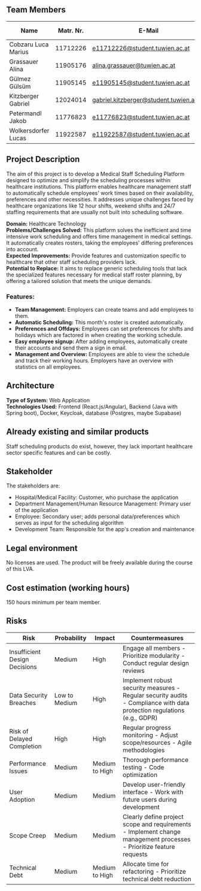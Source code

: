 ## Team Members

| Name               | Matr. Nr. | E-Mail                            | Primary Role         | Secondary Role    |
|--------------------|-----------|-----------------------------------|----------------------|-------------------|
| Cobzaru Luca Marius | 11712226 | e11712226@student.tuwien.ac.at | Frontend UI/UX       | Tester            |
| Grassauer Alina    | 11905176  | alina.grassauer@tuwien.ac.at     | Team Coordinator     | Frontend UI/UX   |
| Gülmez Gülsüm      | 11905145  | e11905145@student.tuwien.ac.at   | Tester               | Quality Manager  |
| Kitzberger Gabriel | 12024014  | gabriel.kitzberger@student.tuwien.ac.at | Technical Architect | Auth & Security  |
| Petermandl Jakob   | 11776823  | e11776823@student.tuwien.ac.at    | Quality Manager      | Documentation    |
| Wolkersdorfer Lucas | 11922587 | e11922587@student.tuwien.ac.at | Requirements Engineer | Technical Architect |

## Project Description

The aim of this project is to develop a Medical Staff Scheduling Platform designed to optimize and simplify the scheduling processes within healthcare institutions. This platform enables healthcare management staff to automatically schedule employees' work times based on their availability, preferences and other necessities. It addresses unique challenges faced by healthcare organizations like 12 hour shifts, weekend shifts and 24/7 staffing requirements that are usually not built into scheduling software.

**Domain:** Healthcare Technology  
**Problems/Challenges Solved:** This platform solves the inefficient and time intensive work scheduling and offers time management in medical settings. It automatically creates rosters, taking the employees' differing preferences into account.  
**Expected Improvements:** Provide features and customization specific to healthcare that other staff scheduling providers lack.  
**Potential to Replace:** It aims to replace generic scheduling tools that lack the specialized features necessary for medical staff roster planning, by offering a tailored solution that meets the unique demands.

### Features:
- **Team Management:** Employers can create teams and add employees to them.
- **Automatic Scheduling:** This month's roster is created automatically.
- **Preferences and Offdays:** Employees can set preferences for shifts and holidays which are factored in when creating the working schedule.
- **Easy employee signup:** After adding employees, automatically create their accounts and send them a sign in email.
- **Management and Overview:** Employees are able to view the schedule and track their working hours. Employers have an overview with statistics on all employees.

## Architecture

**Type of System:** Web Application  
**Technologies Used:** Frontend (React.js/Angular), Backend (Java with Spring boot), Docker, Keycloak, database (Postgres, maybe Supabase)

## Already existing and similar products

Staff scheduling products do exist, however, they lack important healthcare sector specific features and can be costly.

## Stakeholder

The stakeholders are:
- Hospital/Medical Facility: Customer, who purchase the application
- Department Management/Human Resource Management: Primary user of the application
- Employee: Secondary user; adds personal data/preferences which serves as input for the scheduling algorithm
- Development Team: Responsible for the app's creation and maintenance

## Legal environment

No licenses are used.
The product will be freely available during the course of this LVA.

## Cost estimation (working hours)

150 hours minimum per team member.

## Risks

| Risk                           | Probability | Impact        | Countermeasures                                                  |
|--------------------------------|-------------|---------------|------------------------------------------------------------------|
| Insufficient Design Decisions  | Medium      | High          | Engage all members - Prioritize modularity - Conduct regular design reviews |
| Data Security Breaches         | Low to Medium | High        | Implement robust security measures - Regular security audits - Compliance with data protection regulations (e.g., GDPR) |
| Risk of Delayed Completion     | High        | High          | Regular progress monitoring - Adjust scope/resources - Agile methodologies |
| Performance Issues             | Medium      | Medium to High | Thorough performance testing - Code optimization |
| User Adoption                  | Medium      | Medium        | Develop user-friendly interface - Work with future users during development |
| Scope Creep                    | Medium      | Medium        | Clearly define project scope and requirements - Implement change management processes - Prioritize feature requests |
| Technical Debt                 | Medium      | Medium to High | Allocate time for refactoring - Prioritize technical debt reduction |
